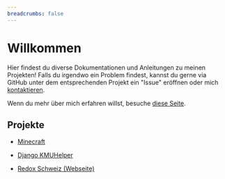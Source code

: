 ```yaml
---
breadcrumbs: false
---
```


# Willkommen

Hier findest du diverse Dokumentationen und Anleitungen zu meinen Projekten!
Falls du irgendwo ein Problem findest, kannst du gerne via GitHub unter dem entsprechenden Projekt ein "Issue" eröffnen oder mich [kontaktieren](/diverses/rafaelurben/#kontakt).

Wenn du mehr über mich erfahren willst, besuche [diese Seite](/diverses/rafaelurben/#über-rafael-urben).

## Projekte

-   [Minecraft](/minecraft/)
-   [Django KMUHelper](/django-kmuhelper/)

    <!-- -   [Raspberry Pi Projekte](/raspberrypi) (w.i.p) -->

-   [Redox Schweiz (Webseite)](/pages-asea/)
